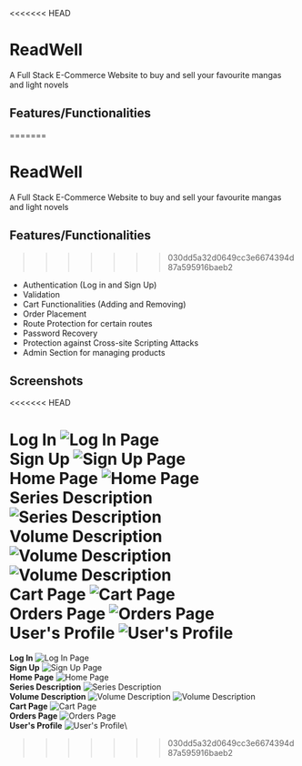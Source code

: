 <<<<<<< HEAD
# ReadWell

A Full Stack E-Commerce Website to buy and sell your favourite mangas and light novels

## Features/Functionalities

=======

# ReadWell
A Full Stack E-Commerce Website to buy and sell your favourite mangas and light novels

## Features/Functionalities
>>>>>>> 030dd5a32d0649cc3e6674394d87a595916baeb2
- Authentication (Log in and Sign Up)
- Validation
- Cart Functionalities (Adding and Removing)
- Order Placement
- Route Protection for certain routes
- Password Recovery
- Protection against Cross-site Scripting Attacks
- Admin Section for managing products

## Screenshots
<<<<<<< HEAD

**Log In**
![Log In Page](https://i.imgur.com/lQdxlbR.png)\
**Sign Up**
![Sign Up Page](https://i.imgur.com/wcwU7ED.png)\
**Home Page**
![Home Page](https://i.imgur.com/3rZhzZP.png)\
**Series Description**
![Series Description](https://i.imgur.com/n3YWnDo.png)\
**Volume Description**
![Volume Description](https://i.imgur.com/z2QxZRx.png?1)
![Volume Description](https://i.imgur.com/KPlQh6u.png)\
**Cart Page**
![Cart Page](https://i.imgur.com/pNPEt5V.png)\
**Orders Page**
![Orders Page](https://i.imgur.com/QsL6qQz.png)\
**User's Profile**
![User's Profile](https://i.imgur.com/s5TOZil.png)
=======
**Log In**
    ![Log In Page](https://i.imgur.com/lQdxlbR.png)\
**Sign Up**
    ![Sign Up Page](https://i.imgur.com/wcwU7ED.png)\
**Home Page**
    ![Home Page](https://i.imgur.com/3rZhzZP.png)\
**Series Description**
    ![Series Description](https://i.imgur.com/n3YWnDo.png)\
**Volume Description**
    ![Volume Description](https://i.imgur.com/z2QxZRx.png?1)
    ![Volume Description](https://i.imgur.com/KPlQh6u.png)\
**Cart Page**
    ![Cart Page](https://i.imgur.com/pNPEt5V.png)\
**Orders Page**
    ![Orders Page](https://i.imgur.com/QsL6qQz.png)\
**User's Profile**
    ![User's Profile](https://i.imgur.com/s5TOZil.png)\
>>>>>>> 030dd5a32d0649cc3e6674394d87a595916baeb2

